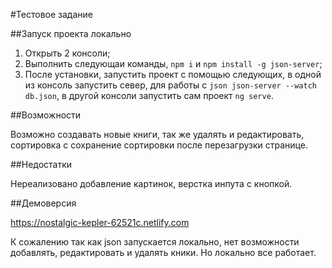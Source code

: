 #Тестовое задание

##Запуск проекта локально

1. Открыть 2 консоли;
2. Выполнить следующаи команды, `npm i` и `npm install -g json-server`;
3. После установки, запустить проект с помощью следующих, в одной из консоль запустить север, для работы с `json json-server --watch db.json`, в другой консоли запустить сам проект `ng serve`.

##Возможности

Возможно создавать новые книги, так же удалять и редактировать, сортировка с сохранение сортировки после перезагрузки странице.

##Недостатки

Нереализовано добавление картинок, верстка инпута с кнопкой.  

##Демоверсия

https://nostalgic-kepler-62521c.netlify.com

К сожалению так как json запускается локально, нет возможности добавлять, редактировать и удалять кники. Но локально все работает.
